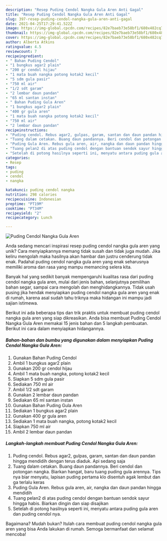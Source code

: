 ```yaml
---
description: "Resep Puding Cendol Nangka Gula Aren Anti Gagal"
title: "Resep Puding Cendol Nangka Gula Aren Anti Gagal"
slug: 397-resep-puding-cendol-nangka-gula-aren-anti-gagal
date: 2021-04-25T17:29:41.522Z
image: https://img-global.cpcdn.com/recipes/82e7baeb73e58bf1/680x482cq70/puding-cendol-nangka-gula-aren-foto-resep-utama.jpg
thumbnail: https://img-global.cpcdn.com/recipes/82e7baeb73e58bf1/680x482cq70/puding-cendol-nangka-gula-aren-foto-resep-utama.jpg
cover: https://img-global.cpcdn.com/recipes/82e7baeb73e58bf1/680x482cq70/puding-cendol-nangka-gula-aren-foto-resep-utama.jpg
author: Alberta Atkins
ratingvalue: 4.5
reviewcount: 7
recipeingredient:
- " Bahan Puding Cendol"
- "1 bungkus agar2 plain"
- "200 gr cendol hijau"
- "1 mata buah nangka potong kotak2 kecil"
- "5 sdm gula pasir"
- "750 ml air"
- "1/2 sdt garam"
- "2 lembar daun pandan"
- "65 ml santan instan"
- " Bahan Puding Gula Aren"
- "1 bungkus agar2 plain"
- "400 gr gula aren"
- "1 mata buah nangka potong kotak2 kecil"
- "750 ml air"
- "2 lembar daun pandan"
recipeinstructions:
- "Puding cendol. Rebus agar2, gulpas, garam, santan dan daun pandan hingga mendidih dengan terus diaduk. Api sedang saja"
- "Tuang dalam cetakan. Buang daun pandannya. Beri cendol dan potongan nangka. Biarkan hangat, baru tuang puding gula arennya. Tips nya biar menyatu, lapisan puding pertama klo disentuh agak lembut dan ga terlalu keras"
- "Puding Gula Aren. Rebus gula aren, air, nangka dan daun pandan hingga mendidih"
- "Tuang pelan2 di atas puding cendol dengan bantuan sendok sayur hingga habis. Biarkan dingin dan siap disajikan"
- "Setelah di potong hasilnya seperti ini, menyatu antara puding gula aren dan puding cendol nya."
categories:
- Resep
tags:
- puding
- cendol
- nangka

katakunci: puding cendol nangka 
nutrition: 298 calories
recipecuisine: Indonesian
preptime: "PT19M"
cooktime: "PT34M"
recipeyield: "2"
recipecategory: Lunch

---
```



![Puding Cendol Nangka Gula Aren](https://img-global.cpcdn.com/recipes/82e7baeb73e58bf1/680x482cq70/puding-cendol-nangka-gula-aren-foto-resep-utama.jpg)

Anda sedang mencari inspirasi resep puding cendol nangka gula aren yang unik? Cara menyiapkannya memang tidak susah dan tidak juga mudah. Jika keliru mengolah maka hasilnya akan hambar dan justru cenderung tidak enak. Padahal puding cendol nangka gula aren yang enak seharusnya memiliki aroma dan rasa yang mampu memancing selera kita.

Banyak hal yang sedikit banyak mempengaruhi kualitas rasa dari puding cendol nangka gula aren, mulai dari jenis bahan, selanjutnya pemilihan bahan segar, sampai cara mengolah dan menghidangkannya. Tidak usah pusing jika hendak menyiapkan puding cendol nangka gula aren yang enak di rumah, karena asal sudah tahu triknya maka hidangan ini mampu jadi sajian istimewa.




Berikut ini ada beberapa tips dan trik praktis untuk membuat puding cendol nangka gula aren yang siap dikreasikan. Anda bisa membuat Puding Cendol Nangka Gula Aren memakai 15 jenis bahan dan 5 langkah pembuatan. Berikut ini cara dalam menyiapkan hidangannya.

<!--inarticleads1-->

##### Bahan-bahan dan bumbu yang digunakan dalam menyiapkan Puding Cendol Nangka Gula Aren:

1. Gunakan  Bahan Puding Cendol
1. Ambil 1 bungkus agar2 plain
1. Gunakan 200 gr cendol hijau
1. Ambil 1 mata buah nangka, potong kotak2 kecil
1. Siapkan 5 sdm gula pasir
1. Sediakan 750 ml air
1. Ambil 1/2 sdt garam
1. Gunakan 2 lembar daun pandan
1. Sediakan 65 ml santan instan
1. Gunakan  Bahan Puding Gula Aren
1. Sediakan 1 bungkus agar2 plain
1. Gunakan 400 gr gula aren
1. Sediakan 1 mata buah nangka, potong kotak2 kecil
1. Siapkan 750 ml air
1. Ambil 2 lembar daun pandan




<!--inarticleads2-->

##### Langkah-langkah membuat Puding Cendol Nangka Gula Aren:

1. Puding cendol. Rebus agar2, gulpas, garam, santan dan daun pandan hingga mendidih dengan terus diaduk. Api sedang saja
1. Tuang dalam cetakan. Buang daun pandannya. Beri cendol dan potongan nangka. Biarkan hangat, baru tuang puding gula arennya. Tips nya biar menyatu, lapisan puding pertama klo disentuh agak lembut dan ga terlalu keras
1. Puding Gula Aren. Rebus gula aren, air, nangka dan daun pandan hingga mendidih
1. Tuang pelan2 di atas puding cendol dengan bantuan sendok sayur hingga habis. Biarkan dingin dan siap disajikan
1. Setelah di potong hasilnya seperti ini, menyatu antara puding gula aren dan puding cendol nya.




Bagaimana? Mudah bukan? Itulah cara membuat puding cendol nangka gula aren yang bisa Anda lakukan di rumah. Semoga bermanfaat dan selamat mencoba!
